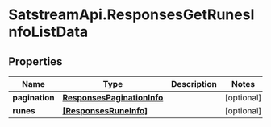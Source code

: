 # SatstreamApi.ResponsesGetRunesInfoListData

## Properties
Name | Type | Description | Notes
------------ | ------------- | ------------- | -------------
**pagination** | [**ResponsesPaginationInfo**](ResponsesPaginationInfo.md) |  | [optional] 
**runes** | [**[ResponsesRuneInfo]**](ResponsesRuneInfo.md) |  | [optional] 
